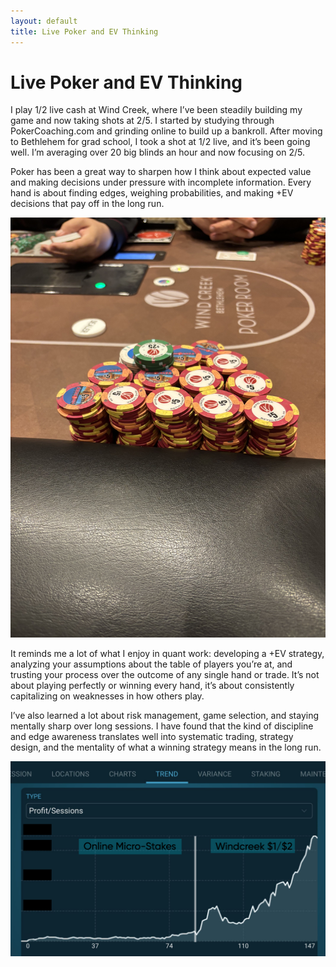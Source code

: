 ```yaml
---
layout: default
title: Live Poker and EV Thinking
---
```


# Live Poker and EV Thinking

I play $1/$2 live cash at Wind Creek, where I’ve been steadily building my game and now taking shots at $2/$5. I started by studying through PokerCoaching.com and grinding online to build up a bankroll. After moving to Bethlehem for grad school, I took a shot at $1/$2 live, and it’s been going well. I’m averaging over 20 big blinds an hour and now focusing on $2/$5.

Poker has been a great way to sharpen how I think about expected value and making decisions under pressure with incomplete information. Every hand is about finding edges, weighing probabilities, and making +EV decisions that pay off in the long run.

![Live Poker Table](/images/stack.jpg)

It reminds me a lot of what I enjoy in quant work: developing a +EV strategy, analyzing your assumptions about the table of players you’re at, and trusting your process over the outcome of any single hand or trade. It’s not about playing perfectly or winning every hand, it’s about consistently capitalizing on weaknesses in how others play.

I’ve also learned a lot about risk management, game selection, and staying mentally sharp over long sessions. I have found that the kind of discipline and edge awareness translates well into systematic trading, strategy design, and the mentality of what a winning strategy means in the long run.

![BB/hour Tracker](/images/poker_results.jpg)
